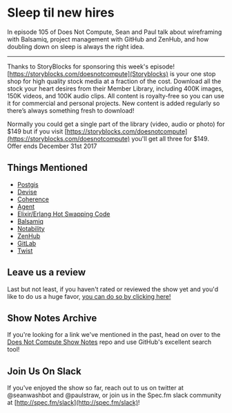 # Sleep til new hires

In episode 105 of Does Not Compute, Sean and Paul talk about wireframing with Balsamiq, project management with GitHub and ZenHub, and how doubling down on sleep is always the right idea.

---

Thanks to StoryBlocks for sponsoring this week's episode! [https://storyblocks.com/doesnotcompute](Storyblocks) is your one stop shop for high quality stock media at a fraction of the cost. Download all the stock your heart desires from their Member Library, including 400K images, 150K videos, and 100K audio clips. All content is royalty-free so you can use it for commercial and personal projects. New content is added regularly so there’s always something fresh to download!

Normally you could get a single part of the library (video, audio or photo) for $149 but if you visit [https://storyblocks.com/doesnotcompute](https://storyblocks.com/doesnotcompute) you'll get all three for $149. Offer ends December 31st 2017

## Things Mentioned

* [Postgis](http://postgis.net/)
* [Devise](https://github.com/plataformatec/devise)
* [Coherence](https://github.com/smpallen99/coherence)
* [Agent](https://hexdocs.pm/elixir/Agent.html)
* [Elixir/Erlang Hot Swapping Code](https://zdatainc.com/2016/12/elixirerlang-hot-swapping-code/)
* [Balsamiq](https://balsamiq.com/)
* [Notability](http://gingerlabs.com/)
* [ZenHub](https://www.zenhub.com/)
* [GitLab](https://about.gitlab.com/)
* [Twist](https://twistapp.com)

## Leave us a review

Last but not least, if you haven't rated or reviewed the show yet and you'd like to do us a huge favor, [you can do so by clicking here!](https://itunes.apple.com/us/podcast/does-not-compute/id1048731980?mt=2)

## Show Notes Archive

If you're looking for a link we've mentioned in the past, head on over to the [Does Not Compute Show Notes](https://github.com/seanwash/dnccast-show-notes) repo and use GitHub's excellent search tool!

## Join Us On Slack

If you've enjoyed the show so far, reach out to us on twitter at @seanwashbot and @paulstraw, or join us in the Spec.fm slack community at [http://spec.fm/slack](http://spec.fm/slack)!
